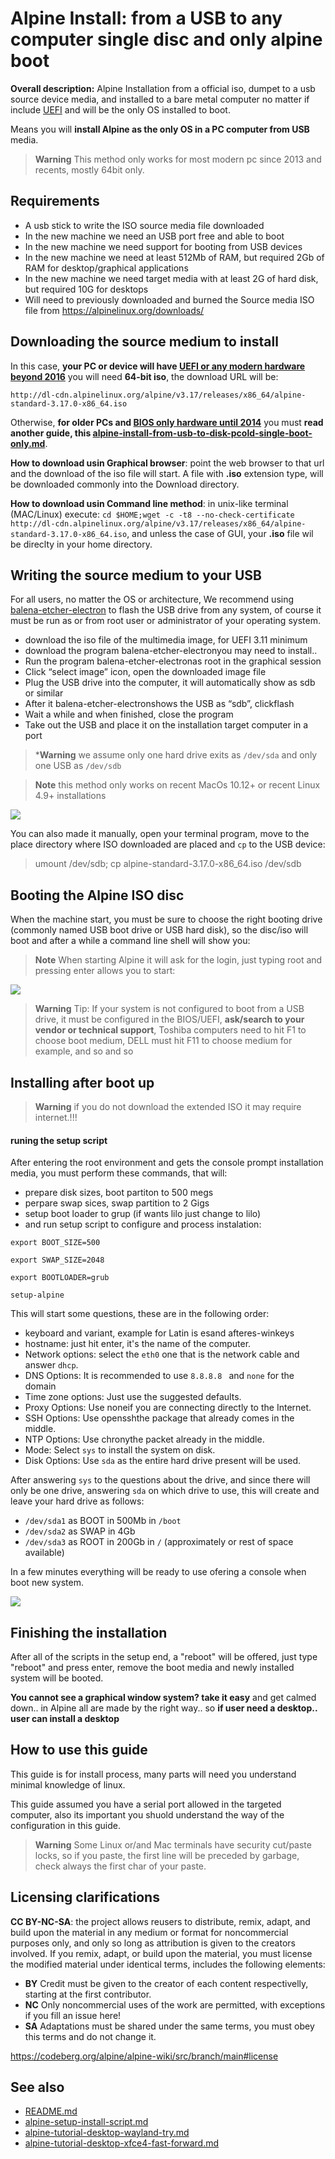 # Alpine Install: from a USB to any computer single disc and only alpine boot

**Overall description:** Alpine Installation from a official iso, 
dumpet to a usb source device media, and installed to a bare metal computer
no matter if include [UEFI](Alpine_and_UEFI.md) and will be the only OS 
installed to boot.

Means you will **install Alpine as the only OS in a PC computer from USB** media.

> **Warning** This method only works for most modern pc since 2013 and recents, mostly 64bit only.

## Requirements

-   A usb stick to write the ISO source media file downloaded
-   In the new machine we need an USB port free and able to boot
-   In the new machine we need support for booting from USB devices
-   In the new machine we need at least 512Mb of RAM, but required 2Gb
    of RAM for desktop/graphical applications
-   In the new machine we need target media with at least 2G of hard
    disk, but required 10G for desktops
-   Will need to previously downloaded and burned the Source media ISO
    file from <https://alpinelinux.org/downloads/>

## Downloading the source medium to install

In this case, **your PC or device will have [UEFI or any modern hardware beyond 2016](Alpine_and_UEFI.md#where-i-will-find-bios-based-devices)** 
you will need **64-bit iso**, the download URL will be:

`http://dl-cdn.alpinelinux.org/alpine/v3.17/releases/x86_64/alpine-standard-3.17.0-x86_64.iso`

Otherwise, **for older PCs and [BIOS only hardware until 2014](Alpine_and_UEFI.md#where-i-will-find-bios-based-devices)** 
you must **read another guide, this [alpine-install-from-usb-to-disk-pcold-single-boot-only.md](alpine-install-from-usb-to-disk-pcold-single-boot-only.md)**.

**How to download usin Graphical browser**: point the web browser to 
that url and the download of the iso file will start. A file with **.iso** 
extension type, will be downloaded commonly into the Download directory.

**How to download usin Command line method**: in unix-like terminal (MAC/Linux) execute:
`cd $HOME;wget -c -t8 --no-check-certificate http://dl-cdn.alpinelinux.org/alpine/v3.17/releases/x86_64/alpine-standard-3.17.0-x86_64.iso`,
and unless the case of GUI, your **.iso** file wil be direclty in your home directory.

## Writing the source medium to your USB

For all users, no matter the OS or architecture, We recommend using 
[balena-etcher-electron](https://www.balena.io/etcher/) to flash the USB drive 
from any system, of course it must be run as or from root user or administrator 
of your operating system.

* download the iso file of the multimedia image, for UEFI 3.11 minimum
* download the program balena-etcher-electronyou may need to install..
* Run the program balena-etcher-electronas root in the graphical session
* Click “select image” icon, open the downloaded image file
* Plug the USB drive into the computer, it will automatically show as sdb or similar
* After it balena-etcher-electronshows the USB as “sdb”, clickflash
* Wait a while and when finished, close the program
* Take out the USB and place it on the installation target computer in a port

> ***Warning** we assume only one hard drive exits as `/dev/sda` and only one USB as `/dev/sdb`

> **Note** this method only works on recent MacOs 10.12+ or recent Linux 4.9+ installations

![](https://venenux.github.io/alpine-espanol/instalar/instalar-desde-usb-a-discoreal-alpinesolo-computadora-00.png)

You can also made it manually, open your terminal program, move to the place 
directory where ISO downloaded are placed and `cp` to the USB device:

> umount /dev/sdb; cp alpine-standard-3.17.0-x86_64.iso /dev/sdb

## Booting the Alpine ISO disc

When the machine start, you must be sure to choose the right booting drive
(commonly named USB boot drive or USB hard disk), so the disc/iso will boot and after a
while a command line shell will show you:

> **Note** When starting Alpine it will ask for the login, just typing root and pressing enter allows you to start:

![](https://venenux.github.io/alpine-espanol/instalar/instalar-desde-virtualbox-a-discoreal-dualboot-screenshot-01.png)

> **Warning** Tip: If your system is not configured to boot from a USB drive, it must be 
configured in the BIOS/UEFI, **ask/search to your vendor or technical support**, Toshiba 
computers need to hit F1 to choose boot medium, DELL must hit F11 to choose medium for 
example, and so and so

## Installing after boot up

> **Warning** if you do not download the extended ISO it may require internet.!!!

#### runing the setup script

After entering the root environment and gets the console prompt installation media, 
you must perform these commands, that will:

* prepare disk sizes, boot partiton to 500 megs
* perpare swap sices, swap partition to 2  Gigs
* setup boot loader to grup (if wants lilo just change to lilo)
* and run setup script to configure and process instalation:

```
export BOOT_SIZE=500

export SWAP_SIZE=2048

export BOOTLOADER=grub

setup-alpine
```

This will start some questions, these are in the following order:

* keyboard and variant, example for Latin is esand afteres-winkeys
* hostname: just hit enter, it's the name of the computer.
* Network options: select the `eth0` one that is the network cable and answer `dhcp`.
* DNS Options: It is recommended to use `8.8.8.8 ` and `none` for the domain
* Time zone options: Just use the suggested defaults.
* Proxy Options: Use noneif you are connecting directly to the Internet.
* SSH Options: Use opensshthe package that already comes in the middle.
* NTP Options: Use chronythe packet already in the middle.
* Mode: Select `sys` to install the system on disk.
* Disk Options: Use `sda` as the entire hard drive present will be used.

After answering `sys` to the questions about the drive, and since there will only 
be one drive, answering `sda` on which drive to use, this will create and leave 
your hard drive as follows:

* `/dev/sda1` as BOOT in 500Mb in `/boot`
* `/dev/sda2` as SWAP in 4Gb
* `/dev/sda3` as ROOT in 200Gb in `/` (approximately or rest of space available)

In a few minutes everything will be ready to use ofering a console when boot new system.

![](https://venenux.github.io/alpine-espanol/instalar/install-alpine-alpine-setup-3-setup-scripts.png)

## Finishing the installation

After all of the scripts in the setup end, a "reboot" will be offered,
just type "reboot" and press enter, remove the boot media and newly
installed system will be booted.

**You cannot see a graphical window system? take it easy** and get
calmed down.. in Alpine all are made by the right way.. so **if user
need a desktop.. user can install a desktop**


## How to use this guide

This guide is for install process, many parts will need you understand minimal 
knowledge of linux.

This guide assumed you have a serial port allowed in the targeted computer, also 
its important you shuold understand the way of the configuration in this guide.

> **Warning**  Some Linux or/and Mac terminals have security cut/paste locks, so 
if you paste, the first line will be preceded by garbage, check always the first char of your paste.

## Licensing clarifications

**CC BY-NC-SA**: the project allows reusers to distribute, remix, adapt, and build upon the material 
in any medium or format for noncommercial purposes only, and only so long as attribution is given 
to the creators involved. If you remix, adapt, or build upon the material, you must license the modified 
material under identical terms,  includes the following elements:

* **BY**  Credit must be given to the creator of each content respectivelly, starting at the first contributor.
* **NC**  Only noncommercial uses of the work are permitted, with exceptions if you fill an issue here!
* **SA**  Adaptations must be shared under the same terms, you must obey this terms and do not change it.

https://codeberg.org/alpine/alpine-wiki/src/branch/main#license

## See also

* [README.md](README.md)
* [alpine-setup-install-script.md](../alpine/alpine-setup-install-script.md)
* [alpine-tutorial-desktop-wayland-try.md](alpine-tutorial-desktop-wayland-try.md)
* [alpine-tutorial-desktop-xfce4-fast-forward.md](alpine-tutorial-desktop-xfce4-fast-forward.md)

